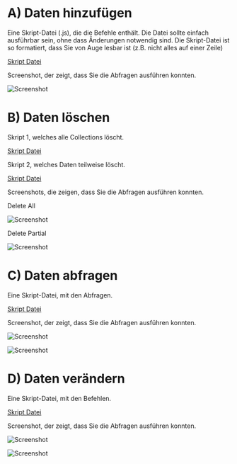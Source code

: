 # A) Daten hinzufügen

Eine Skript-Datei (.js), die die Befehle enthält. Die Datei sollte einfach ausführbar sein, ohne dass  Änderungen notwendig sind. Die Skript-Datei ist so formatiert, dass Sie von Auge lesbar ist (z.B. nicht alles auf einer Zeile)

[Skript Datei](insertData.js)

Screenshot, der zeigt, dass Sie die Abfragen ausführen konnten.

![Screenshot](mongoinsertdata.png)

# B) Daten löschen

Skript 1, welches alle Collections löscht.

[Skript Datei](delete_all.js)

Skript 2, welches Daten teilweise löscht.

[Skript Datei](delete_partial.js)

Screenshots, die zeigen, dass Sie die Abfragen ausführen konnten.

Delete All

![Screenshot](mongodeleteall.png)


Delete Partial

![Screenshot](mongodeletepartial.png)


# C) Daten abfragen

Eine Skript-Datei, mit den Abfragen.

[Skript Datei](query_data.js)

Screenshot, der zeigt, dass Sie die Abfragen ausführen konnten.

![Screenshot](mongoquery1.png)

![Screenshot](mongoquery2.png)


# D) Daten verändern


Eine Skript-Datei, mit den Befehlen.

[Skript Datei](update_data.js)

Screenshot, der zeigt, dass Sie die Abfragen ausführen konnten.

![Screenshot](mongoupdate1.png)

![Screenshot](mongoupdate2.png)
